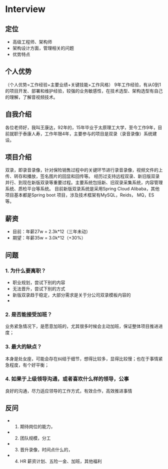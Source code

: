 # Interview

## 定位
- 高级工程师、架构师
- 架构设计方面，管理相关的问题
- 优势特点
## 个人优势
（个人优势=工作经验+主要业绩+关键技能+工作风格）
9年工作经验，有从0到1的项目开发、部署和维护经验，较强的业务敏感性，在技术选型、架构选型有自己的理解，了解音视频技术。
## 自我介绍

各位老师好，我叫王康达，92年的，15年毕业于太原理工大学，至今工作9年，目前就职于泰康人寿，工作年限4年，主要参与的项目是双录（录音录像）系统建设。

## 项目介绍

双录，即录音录像，针对保险销售过程中的关键环节进行录音录像，视频文件的上传、转存和播放，签名图片的回显和回传等。
经历过支持远程双录、新旧版双录并行、到现在新版双录等重要过程。主要系统包括新、旧双录采集系统，内容管理系统、质检平台等系统。
目前新版双录系统是采用Spring Cloud Alibaba，其他项目基本都是Spring boot 项目，涉及技术框架有MySQL，Reids， MQ，ES等。

## 薪资

- 目前：年薪27w = 2.3k*12（三年未动）
- 期望：年薪35w = 3.0k*12（+30%）

## 问题

### 1. 为什么要离职？
- 职业规划，尝试下别的内容
- 无法晋升，尝试下别的方式
- 新版双录趋于稳定，大部分需求是关于分公司双录模板内容的
- 
### 2. 是否能接受加班？

业务紧急情况下，是愿意加班的，尤其很多时候会主动加班，保证整体项目推进进度；

### 3. 最大的缺点？

本身是处女座，可能会存在纠结于细节，想得比较多，显得比较慢；也在于事情紧急程度，有个好平衡；

### 4. 如果于上级领导沟通，或者喜欢什么样的领导，公事

良好的沟通，尽力适应领导的工作方式，有效合作，高效推进事情

## 反问

- 1. 期待岗位的能力，
- 2. 团队规模，分工
- 3. 晋升录像，时间点什么的，
- 4. HR 薪资计划、五险一金、加班，其他福利 

